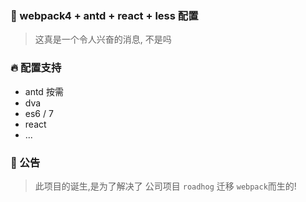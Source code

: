### 🚅 webpack4 + antd + react + less 配置
> 这真是一个令人兴奋的消息, 不是吗

### 🔥 配置支持

+ antd 按需
+ dva
+ es6 / 7
+ react
+ ... 

### 🚀 公告

> 此项目的诞生,是为了解决了 公司项目 ```roadhog``` 迁移 ```webpack```而生的!
